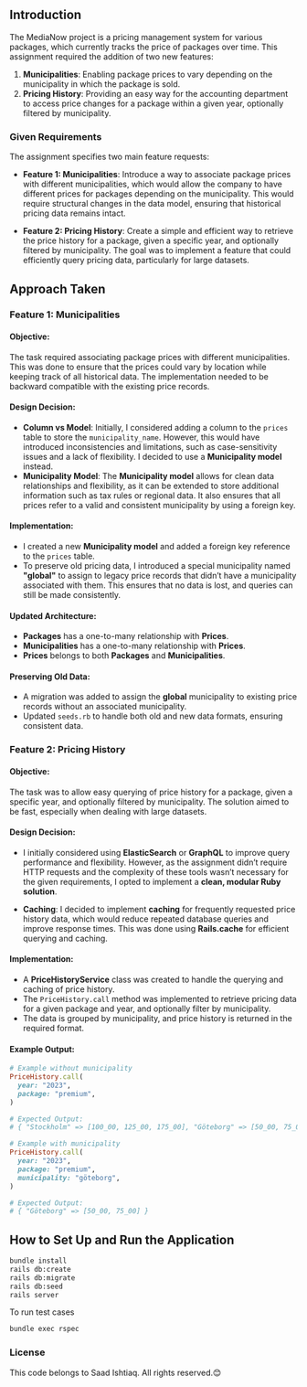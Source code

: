 ## Introduction

The MediaNow project is a pricing management system for various packages, which currently tracks the price of packages over time. This assignment required the addition of two new features: 
1. **Municipalities**: Enabling package prices to vary depending on the municipality in which the package is sold.
2. **Pricing History**: Providing an easy way for the accounting department to access price changes for a package within a given year, optionally filtered by municipality.

### **Given Requirements**

The assignment specifies two main feature requests:

- **Feature 1: Municipalities**: Introduce a way to associate package prices with different municipalities, which would allow the company to have different prices for packages depending on the municipality. This would require structural changes in the data model, ensuring that historical pricing data remains intact.
  
- **Feature 2: Pricing History**: Create a simple and efficient way to retrieve the price history for a package, given a specific year, and optionally filtered by municipality. The goal was to implement a feature that could efficiently query pricing data, particularly for large datasets.

## **Approach Taken**

### **Feature 1: Municipalities**

#### **Objective:**
The task required associating package prices with different municipalities. This was done to ensure that the prices could vary by location while keeping track of all historical data. The implementation needed to be backward compatible with the existing price records.

#### **Design Decision:**
- **Column vs Model**: Initially, I considered adding a column to the `prices` table to store the `municipality_name`. However, this would have introduced inconsistencies and limitations, such as case-sensitivity issues and a lack of flexibility. I decided to use a **Municipality model** instead.
- **Municipality Model**: The **Municipality model** allows for clean data relationships and flexibility, as it can be extended to store additional information such as tax rules or regional data. It also ensures that all prices refer to a valid and consistent municipality by using a foreign key.
  
#### **Implementation:**
- I created a new **Municipality model** and added a foreign key reference to the `prices` table.
- To preserve old pricing data, I introduced a special municipality named **"global"** to assign to legacy price records that didn’t have a municipality associated with them. This ensures that no data is lost, and queries can still be made consistently.
  
#### **Updated Architecture**:
- **Packages** has a one-to-many relationship with **Prices**.
- **Municipalities** has a one-to-many relationship with **Prices**.
- **Prices** belongs to both **Packages** and **Municipalities**.

#### **Preserving Old Data**:
- A migration was added to assign the **global** municipality to existing price records without an associated municipality.
- Updated `seeds.rb` to handle both old and new data formats, ensuring consistent data.

### **Feature 2: Pricing History**

#### **Objective:**
The task was to allow easy querying of price history for a package, given a specific year, and optionally filtered by municipality. The solution aimed to be fast, especially when dealing with large datasets.

#### **Design Decision:**
- I initially considered using **ElasticSearch** or **GraphQL** to improve query performance and flexibility. However, as the assignment didn’t require HTTP requests and the complexity of these tools wasn’t necessary for the given requirements, I opted to implement a **clean, modular Ruby solution**.
  
- **Caching**: I decided to implement **caching** for frequently requested price history data, which would reduce repeated database queries and improve response times. This was done using **Rails.cache** for efficient querying and caching.

#### **Implementation**:
- A **PriceHistoryService** class was created to handle the querying and caching of price history.
- The `PriceHistory.call` method was implemented to retrieve pricing data for a given package and year, and optionally filter by municipality.
- The data is grouped by municipality, and price history is returned in the required format.

#### **Example Output**:

```ruby
# Example without municipality
PriceHistory.call(
  year: "2023",
  package: "premium",
)

# Expected Output:
# { "Stockholm" => [100_00, 125_00, 175_00], "Göteborg" => [50_00, 75_00] }

# Example with municipality
PriceHistory.call(
  year: "2023",
  package: "premium",
  municipality: "göteborg",
)

# Expected Output:
# { "Göteborg" => [50_00, 75_00] }
```

## **How to Set Up and Run the Application**

  ```bash
  bundle install
  rails db:create
  rails db:migrate
  rails db:seed
  rails server
  ```
  To run test cases
  ``` bash
  bundle exec rspec
  ```

### License
This code belongs to Saad Ishtiaq. All rights reserved.😊